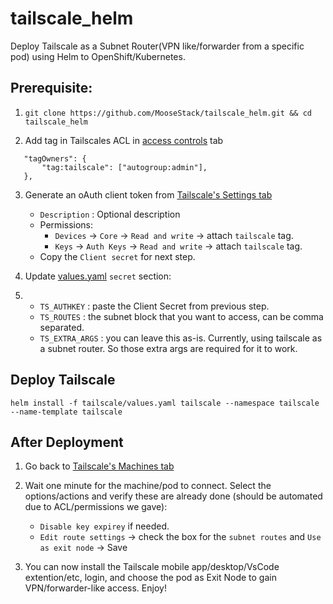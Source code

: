 # tailscale_helm

Deploy Tailscale as a Subnet Router(VPN like/forwarder from a specific pod) using Helm to OpenShift/Kubernetes.

## Prerequisite:
1. `git clone https://github.com/MooseStack/tailscale_helm.git && cd tailscale_helm`

2. Add tag in Tailscales ACL in [access controls](https://login.tailscale.com/admin/acls/file) tab
 ```
 	"tagOwners": {
		"tag:tailscale": ["autogroup:admin"],
	},
 ```

3. Generate an oAuth client token from [Tailscale's Settings tab](https://login.tailscale.com/admin/settings/oauth)
   - `Description` : Optional description
   - Permissions:
     - `Devices` -> `Core` -> `Read and write` -> attach `tailscale` tag.
     - `Keys` -> `Auth Keys` -> `Read and write` -> attach `tailscale` tag.
   - Copy the `Client secret` for next step.
  
4. Update [values.yaml](tailscale/values.yaml) `secret` section:
5. - `TS_AUTHKEY` : paste the Client Secret from previous step.
   - `TS_ROUTES` : the subnet block that you want to access, can be comma separated.
   - `TS_EXTRA_ARGS` : you can leave this as-is. Currently, using tailscale as a subnet router. So those extra args are required for it to work.
  
## Deploy Tailscale
`helm install -f tailscale/values.yaml tailscale --namespace tailscale --name-template tailscale`

## After Deployment
1. Go back to [Tailscale's Machines tab](https://login.tailscale.com/admin/machines)

2. Wait one minute for the machine/pod to connect. Select the options/actions and verify these are already done (should be automated due to ACL/permissions we gave):
   - `Disable key expirey` if needed.
   - `Edit route settings` -> check the box for the `subnet routes` and `Use as exit node` -> Save

3. You can now install the Tailscale mobile app/desktop/VsCode extention/etc, login, and choose the pod as Exit Node to gain VPN/forwarder-like access. Enjoy!